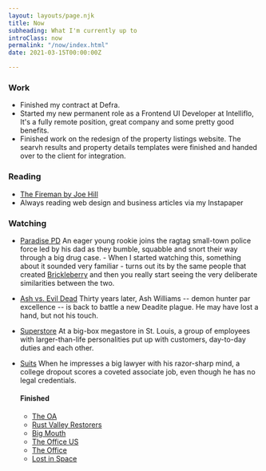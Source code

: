 ```yaml
---
layout: layouts/page.njk
title: Now
subheading: What I'm currently up to
introClass: now
permalink: "/now/index.html"
date: 2021-03-15T00:00:00Z

---
```

### Work

* Finished my contract at Defra.
* Started my new permanent role as a Frontend UI Developer at Intelliflo, It's a fully remote position, great company and some pretty good benefits.
* Finished work on the redesign of the property listings website. The searvh results and property details templates were finished and handed over to the client for integration.

### Reading

* [The Fireman by Joe Hill](https://beta.readng.co/book/the-fireman-by-joe-hill-WPOnt "The Fireman by Joe Hill")
* Always reading web design and business articles via my Instapaper

### Watching
* [Paradise PD](https://www.netflix.com/gb/title/80191522)
  An eager young rookie joins the ragtag small-town police force led by his dad as they bumble, squabble and snort their way through a big drug case. - When I started watching this, something about it sounded very familiar - turns out its by the same people that created [Brickleberry](https://www.imdb.com/title/tt2022713/) and then you really start seeing the very deliberate similarities between the two. 
* [Ash vs. Evil Dead](https://www.netflix.com/gb/title/80049277)
  Thirty years later, Ash Williams -- demon hunter par excellence -- is back to battle a new Deadite plague. He may have lost a hand, but not his touch.
* [Superstore](https://www.netflix.com/gb/title/80061132 "Superstore on Netflix")
  At a big-box megastore in St. Louis, a group of employees with larger-than-life personalities put up with customers, day-to-day duties and each other.
* [Suits](https://www.netflix.com/gb/title/70195800 "Suits on Netflix")
  When he impresses a big lawyer with his razor-sharp mind, a college dropout scores a coveted associate job, even though he has no legal credentials.

  #### Finished
  * [The OA](https://www.netflix.com/gb/title/80044950 "The OA on Netflix")
  * [Rust Valley Restorers](https://www.netflix.com/gb/title/80203254)
  * [Big Mouth](https://www.netflix.com/gb/title/80117038 "Big Mouth on Netflix")
  * [The Office US](https://www.imdb.com/title/tt0386676/ "The Office US on IMDB")
  * [The Office](https://www.imdb.com/title/tt0290978/ "The Office on IMDB")
  * [Lost in Space](https://www.netflix.com/gb/title/80104198 "Lost in Space on Netflix")